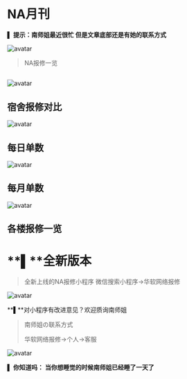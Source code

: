 # NA月刊

**▌** **提示：南师姐最近很忙 但是文章底部还是有她的联系方式**

![avatar](https://cdn.jsdelivr.net/gh/tydaytygx/NA/NA_icon_report_1080_.png)

> NA报修一览



## 

![avatar](https://cdn.jsdelivr.net/gh/tydaytygx/NA/NA南师姐图标样例6.png)

## 宿舍报修对比

![avatar](https://cdn.jsdelivr.net/gh/tydaytygx/NA/NA南师姐图标样例5.png)

## 每日单数

![avatar](https://cdn.jsdelivr.net/gh/tydaytygx/NA/NA南师姐图标样例9.png)

## 每月单数



![avatar](https://cdn.jsdelivr.net/gh/tydaytygx/NA/NA南师姐图标样例8.png)

## 各楼报修一览



# **▌**全新版本 



>  全新上线的NA报修小程序 微信搜索小程序->华软网络报修



![avatar](https://cdn.jsdelivr.net/gh/tydaytygx/NA/哲学兄贵乐队.gif)





**▌**对小程序有改进意见？欢迎质询南师姐

> 南师姐の联系方式
>
> 华软网络报修->个人->客服



![avatar](https://cdn.jsdelivr.net/gh/tydaytygx/NA/NA_icon_blue1080.png)

**▌** **你知道吗： 当你想睡觉的时候南师姐已经睡了一天了**




